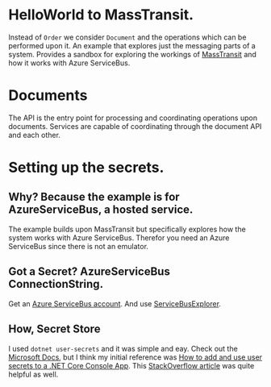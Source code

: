 # HelloWorld to MassTransit. 

Instead of `Order` we consider `Document` and the operations which can be performed upon it.
An example that explores just the messaging parts of a system. Provides a sandbox for exploring the workings of [MassTransit](https://masstransit-project.com/) and how it works with Azure ServiceBus.

# Documents
The API is the entry point for processing and coordinating operations upon documents. Services are capable of coordinating through the document API and each other.

# Setting up the secrets.
## Why? Because the example is for AzureServiceBus, a hosted service.
The example builds upon MassTransit but specifically explores how the system works with Azure ServiceBus. Therefor you need an Azure ServiceBus since there is not an emulator.

## Got a Secret? AzureServiceBus ConnectionString.
Get an [Azure ServiceBus account](https://docs.microsoft.com/en-us/azure/service-bus-messaging/service-bus-messaging-overview). And use [ServiceBusExplorer](https://github.com/paolosalvatori/ServiceBusExplorer).

## How, Secret Store
I used `dotnet user-secrets` and it was simple and eay. Check out the [Microsoft Docs](https://docs.microsoft.com/en-us/aspnet/core/security/app-secrets?tabs=windows&view=aspnetcore-5.0), but I think my initial reference was [How to add and use user secrets to a .NET Core Console App](https://medium.com/@granthair5/how-to-add-and-use-user-secrets-to-a-net-core-console-app-a0f169a8713f). This [StackOverflow article](https://stackoverflow.com/questions/42268265/how-to-get-manage-user-secrets-in-a-net-core-console-application) was quite helpful as well.

